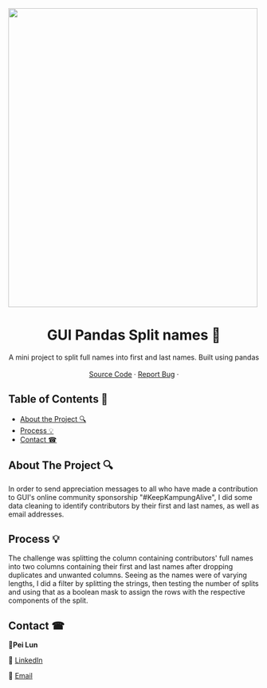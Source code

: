 <!DOCTYPE html>
<html>
   <head>
   </head>

   <body>
      <img src="https://groundupinitiative.org/wp-content/uploads/2017/06/GUIlogo_med.png" width="500"
         height="600">
   </body>
</html>
  <!-- PROJECT LOGO -->

  <!-- TITLE -->

  <h1 align="center"> GUI Pandas Split names 📂</a></h1>
  <p align="center">
    A mini project to split full names into first and last names. Built using pandas 
    <br />
    <br />
    <a href="https://github.com/peilunnn/GUIUnifiedPayments-splitting-first-and-last-names-.ipynb/blob/master/GUIUnifiedPayments(splitting%20first%20and%20last%20names).ipynb">Source Code</a>
    ·
    <a href="https://github.com/peilunnn/GUIUnifiedPayments-splitting-first-and-last-names-.ipynb/issues">Report Bug</a>
    ·
  </p>

</p>



<!-- TABLE OF CONTENTS -->

## Table of Contents 📑

* [About the Project 🔍](#about-the-project)
* [Process 💡](#process)
* [Contact ☎](#contact)





## About The Project 🔍

In order to send appreciation messages to all who have made a contribution to GUI's online community sponsorship "#KeepKampungAlive", I did some data cleaning to identify contributors by their first and last names, as well as email addresses.  




## Process 💡

The challenge was splitting the column containing contributors' full names into two columns containing their first and last names after dropping duplicates and unwanted columns. Seeing as the names were of varying lengths, I did a filter by splitting the strings, then testing the number of splits and using that as a boolean mask to assign the rows with the respective components of the split.






## Contact ☎

🥂**Pei Lun** 

🔗 [LinkedIn](https://www.linkedin.com/in/pei-lun-tan/)

📧 [Email](mailto:peilunnn@gmail.com)
